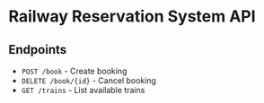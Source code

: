 # Railway Reservation System API

## Endpoints
- `POST /book` - Create booking
- `DELETE /book/{id}` - Cancel booking
- `GET /trains` - List available trains
